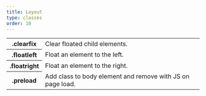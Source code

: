 ```yaml
---
title: Layout
type: classes
order: 10
---
```



<table class="code">
	<tr>
		<th>.clearfix</th>
		<td>Clear floated child elements.</td>
	</tr>
	<tr>
		<th>.floatleft</th>
		<td>Float an element to the left.</td>
	</tr>
	<tr>
		<th>.floatright</th>
		<td>Float an element to the right.</td>
	</tr>
	<tr>
		<th>.preload</th>
		<td>Add class to body element and remove with JS on page load.</td>
	</tr>
</table>
